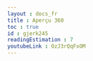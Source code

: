 ```yaml
---
layout : docs_fr
title : Aperçu 360
toc : true
id : gjerk245
readingEstimation : 7
youtubeLink : OzJ3rQqFxOM
---
```


